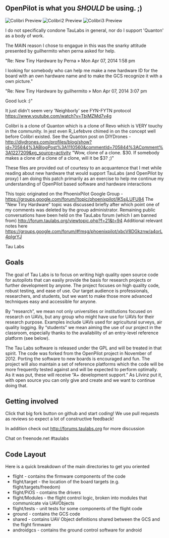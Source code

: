 ## OpenPilot is what you *SHOULD* be using. ;)

![Colibri Preview](http://i.imgur.com/ymF4UOS.jpg)
![Colibri2 Preview](http://i.imgur.com/N6ziuIN.jpg)
![Colibri3 Preview](http://i.imgur.com/CozeIwj.png)

 I do not specifically condone TauLabs in general, nor do I support 'Quanton' as a body of work. 

 The MAIN reason I chose to engague in this was the snarky attitude presented by guilhermito when perna asked for help.

 "Re: New Tiny Hardware
 by Perna » Mon Apr 07, 2014 1:58 pm

 I looking for somebody who can help me make a new hardware ID for the 
 board with an own hardware name and to make the GCS recognize it with a 
 own picture."
 
 "Re: New Tiny Hardware
  by guilhermito » Mon Apr 07, 2014 3:07 pm
 
 Good luck :)"
  
 It just didn't seem very 'Neighborly' see FYN-FYTN protocol https://www.youtube.com/watch?v=TbiMZMd7v4g

 Colibri is a clone of Quanton which is a clone of Revo which is VERY touchy in the community. 
 In jest even R_Lefebvre chimed in on the concept well before Colibri existed. See the Quanton post on DIYDrones - http://diydrones.com/profiles/blog/show?id=705844%3ABlogPost%3A1110560&commentId=705844%3AComment%3A1227209&xg_source=activity
 "Wow, clone of a clone.  $30.  If somebody makes a clone of a clone of a clone, will it be $3? ;)"

 These files are provided out of courtesy to an acquantence that I met while reading about new hardware that would support TauLabs (and OpenPilot by proxy) 
 I am doing this patch primarily as an exercise to help me continue my understanding of OpenPilot based software and hardware interactions

 This topic originated on the PhoenixPilot Google Group - https://groups.google.com/forum/!topic/phoenixpilot/IK5sjLUFU84
 The "New Tiny Hardware" topic was discussed briefly after which point one of my comments was deleted by the group administrator. 
 Remaining public conversations have been held on the TauLabs forum (which I am banned from) http://forum.taulabs.org/viewtopic.php?f=21&t=94
 Additional relevant notes here https://groups.google.com/forum/#!msg/phoenixpilot/xbcV8DGkznw/a4orL4pIgrYJ

 Tau Labs

## Goals
The goal of Tau Labs is to focus on writing high quality open source code for autopilots that can easily provide the basis for research projects or further development by anyone.  The project focuses on high quality code, robust testing, and ease of use. Our target audience is professionals, researchers, and students, but we want to make those more advanced techniques easy and accessible for anyone.

By “research”, we mean not only universities or institutions focused on research on UAVs, but any group who might have use for UAVs for their research purpose. Examples include UAVs used for agricultural surveys, air quality logging. By “students” we mean aiming the use of our project in the classroom, especially thanks to the availability of an entry-level reference platform (see below).

The Tau Labs software is released under the GPL and will be treated in that spirit.  The code was forked from the OpenPilot project in November of 2012.  Porting the software to new boards is encouraged and fun.  The project will also maintain a set of reference platforms which the code will be more frequently tested against and will be expected to perform optimally.  As it was put, these will receive “A+ development support.”  As Lilvinz put it, with open source you can only give and create and we want to continue doing that.

## Getting involved
Click that big fork button on github and start coding!  We use pull requests as reviews so expect a lot of constructive feedback!

In addition check out http://forums.taulabs.org for more discussion

Chat on freenode.net #taulabs

## Code Layout

Here is a quick breakdown of the main directories to get you oriented

* flight - contains the firmware components of the code
* flight/target - the location of the board targets (e.g. flight/targets/freedom)
* flight/PiOS - contains the drivers
* flight/Modules - the flight control logic, broken into modules that communicate via UAVObjects
* flight/tests - unit tests for some components of the flight code
* ground - contains the GCS code
* shared - contains UAV Object definitions shared between the GCS and the flight firmware
* androidgcs - contains the ground control software for android


